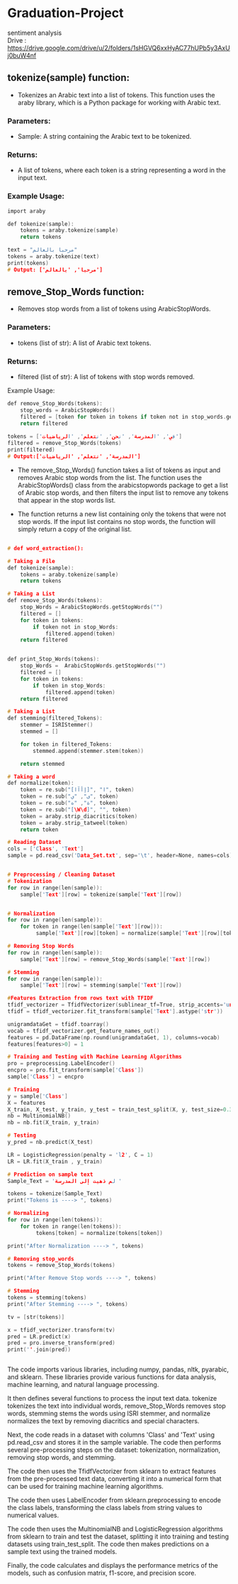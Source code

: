 # Graduation-Project
sentiment analysis            
Drive : https://drive.google.com/drive/u/2/folders/1sHGVQ6xxHyAC77hUPb5y3AxUj0buW4nf


## tokenize(sample) function:
* Tokenizes an Arabic text into a list of tokens. This function uses the araby library, which is a Python package for working with Arabic text.

### Parameters:
* Sample: A string containing the Arabic text to be tokenized.        
### Returns:
* A list of tokens, where each token is a string representing a word in the input text.         
### Example Usage:
```c
import araby

def tokenize(sample):
    tokens = araby.tokenize(sample)
    return tokens

text = "مرحبا بالعالم"
tokens = araby.tokenize(text)
print(tokens)
# Output: ['مرحبا', 'بالعالم']
```
## remove_Stop_Words function:
* Removes stop words from a list of tokens using ArabicStopWords.

### Parameters:
* tokens (list of str): A list of Arabic text tokens.

### Returns:
* filtered (list of str): A list of tokens with stop words removed.

Example Usage:
```c
def remove_Stop_Words(tokens):
    stop_words = ArabicStopWords()
    filtered = [token for token in tokens if token not in stop_words.get_stop_words()]
    return filtered 
    
tokens = ['في', 'المدرسة', 'نحن', 'نتعلم', 'الرياضيات']
filtered = remove_Stop_Words(tokens)
print(filtered)
# Output:['المدرسة', 'نتعلم', 'الرياضيات']
```
* The remove_Stop_Words() function takes a list of tokens as input and removes Arabic stop words from the list. The function uses the ArabicStopWords() class from the arabicstopwords package to get a list of Arabic stop words, and then filters the input list to remove any tokens that appear in the stop words list.

* The function returns a new list containing only the tokens that were not stop words. If the input list contains no stop words, the function will simply return a copy of the original list.
```c

# def word_extraction():

# Taking a File
def tokenize(sample):
    tokens = araby.tokenize(sample)
    return tokens

# Taking a List
def remove_Stop_Words(tokens):
    stop_Words = ArabicStopWords.getStopWords("")
    filtered = []
    for token in tokens:
        if token not in stop_Words:
            filtered.append(token)
    return filtered


def print_Stop_Words(tokens):
    stop_Words =  ArabicStopWords.getStopWords("")
    filtered = []
    for token in tokens:
        if token in stop_Words:
            filtered.append(token)
    return filtered

# Taking a List
def stemming(filtered_Tokens):
    stemmer = ISRIStemmer()
    stemmed = []

    for token in filtered_Tokens:
        stemmed.append(stemmer.stem(token))

    return stemmed

# Taking a word
def normalize(token):
    token = re.sub("[إأآا]", "ا", token)
    token = re.sub("ى", "ي", token)
    token = re.sub("ة", "ه", token)
    token = re.sub("[\W\d]", "", token)
    token = araby.strip_diacritics(token)
    token = araby.strip_tatweel(token)
    return token

# Reading Dataset
cols = ['Class', 'Text']
sample = pd.read_csv('Data_Set.txt', sep='\t', header=None, names=cols)


# Preprocessing / Cleaning Dataset
# Tokenization
for row in range(len(sample)):
    sample['Text'][row] = tokenize(sample['Text'][row])


# Normalization
for row in range(len(sample)):
    for token in range(len(sample['Text'][row])):
         sample['Text'][row][token] = normalize(sample['Text'][row][token])

# Removing Stop Words
for row in range(len(sample)):
    sample['Text'][row] = remove_Stop_Words(sample['Text'][row])

# Stemming
for row in range(len(sample)):
    sample['Text'][row] = stemming(sample['Text'][row])

#Features Extraction from rows text with TFIDF
tfidf_vectorizer = TfidfVectorizer(sublinear_tf=True, strip_accents='unicode', analyzer='word', ngram_range=(1, 1), max_features =10000)
tfidf = tfidf_vectorizer.fit_transform(sample['Text'].astype('str'))

unigramdataGet = tfidf.toarray()
vocab = tfidf_vectorizer.get_feature_names_out()
features = pd.DataFrame(np.round(unigramdataGet, 1), columns=vocab)
features[features>0] = 1

# Training and Testing with Machine Learning Algorithms
pro = preprocessing.LabelEncoder()
encpro = pro.fit_transform(sample['Class'])
sample['Class'] = encpro

# Training
y = sample['Class']
X = features
X_train, X_test, y_train, y_test = train_test_split(X, y, test_size=0.30, random_state=333)
nb = MultinomialNB()
nb = nb.fit(X_train, y_train)

# Testing
y_pred = nb.predict(X_test)

LR = LogisticRegression(penalty = 'l2', C = 1)
LR = LR.fit(X_train , y_train)

# Prediction on sample text
Sample_Text = 'لم ذهبت إلى المدرسة '

tokens = tokenize(Sample_Text)
print("Tokens is ----> ", tokens)

# Normalizing
for row in range(len(tokens)):
    for token in range(len(tokens)):
         tokens[token] = normalize(tokens[token])

print("After Normalization ----> ", tokens)

# Removing stop_words
tokens = remove_Stop_Words(tokens)

print("After Remove Stop words ----> ", tokens)

# Stemming
tokens = stemming(tokens)
print("After Stemming ----> ", tokens)

tv = [str(tokens)]

x = tfidf_vectorizer.transform(tv)
pred = LR.predict(x)
pred = pro.inverse_transform(pred)
print(''.join(pred))



```

The code imports various libraries, including numpy, pandas, nltk, pyarabic, and sklearn. These libraries provide various functions for data analysis, machine learning, and natural language processing.

It then defines several functions to process the input text data. tokenize tokenizes the text into individual words, remove_Stop_Words removes stop words, stemming stems the words using ISRI stemmer, and normalize normalizes the text by removing diacritics and special characters.

Next, the code reads in a dataset with columns 'Class' and 'Text' using pd.read_csv and stores it in the sample variable. The code then performs several pre-processing steps on the dataset: tokenization, normalization, removing stop words, and stemming.

The code then uses the TfidfVectorizer from sklearn to extract features from the pre-processed text data, converting it into a numerical form that can be used for training machine learning algorithms.

The code then uses LabelEncoder from sklearn.preprocessing to encode the class labels, transforming the class labels from string values to numerical values.

The code then uses the MultinomialNB and LogisticRegression algorithms from sklearn to train and test the dataset, splitting it into training and testing datasets using train_test_split. The code then makes predictions on a sample text using the trained models.

Finally, the code calculates and displays the performance metrics of the models, such as confusion matrix, f1-score, and precision score.

